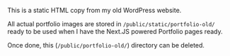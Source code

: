 This is a static HTML copy from my old WordPress website.

All actual portfolio images are stored in `/public/static/portfolio-old/` ready to be used when I have the Next.JS powered Portfolio pages ready.

Once done, this (`/public/portfolio-old/`) directory can be deleted.
